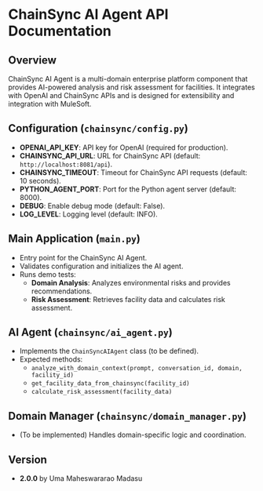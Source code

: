 # ChainSync AI Agent API Documentation

## Overview
ChainSync AI Agent is a multi-domain enterprise platform component that provides AI-powered analysis and risk assessment for facilities. It integrates with OpenAI and ChainSync APIs and is designed for extensibility and integration with MuleSoft.

## Configuration (`chainsync/config.py`)
- **OPENAI_API_KEY**: API key for OpenAI (required for production).
- **CHAINSYNC_API_URL**: URL for ChainSync API (default: `http://localhost:8081/api`).
- **CHAINSYNC_TIMEOUT**: Timeout for ChainSync API requests (default: 10 seconds).
- **PYTHON_AGENT_PORT**: Port for the Python agent server (default: 8000).
- **DEBUG**: Enable debug mode (default: False).
- **LOG_LEVEL**: Logging level (default: INFO).

## Main Application (`main.py`)
- Entry point for the ChainSync AI Agent.
- Validates configuration and initializes the AI agent.
- Runs demo tests:
  - **Domain Analysis**: Analyzes environmental risks and provides recommendations.
  - **Risk Assessment**: Retrieves facility data and calculates risk assessment.

## AI Agent (`chainsync/ai_agent.py`)
- Implements the `ChainSyncAIAgent` class (to be defined).
- Expected methods:
  - `analyze_with_domain_context(prompt, conversation_id, domain, facility_id)`
  - `get_facility_data_from_chainsync(facility_id)`
  - `calculate_risk_assessment(facility_data)`

## Domain Manager (`chainsync/domain_manager.py`)
- (To be implemented) Handles domain-specific logic and coordination.

## Version
- **2.0.0** by Uma Maheswararao Madasu



